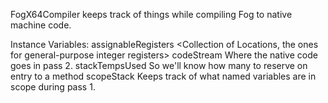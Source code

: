 FogX64Compiler keeps track of things while compiling Fog to native machine code.

Instance Variables:
	assignableRegisters	<Collection of Locations, the ones for general-purpose integer registers>
	codeStream			<X64CodeStream> Where the native code goes in pass 2.
	stackTempsUsed		<Integer> So we'll know how many to reserve on entry to a method
	scopeStack 			<FogScopeStack> Keeps track of what named variables are in scope during pass 1.
